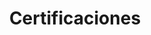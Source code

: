 ---
# An instance of the Accomplishments widget.
# Documentation: https://sourcethemes.com/academic/docs/page-builder/
widget: accomplishments

# This file represents a page section.
headless: true

# Order that this section appears on the page.
weight: 50

# Note: `&shy;` is used to add a 'soft' hyphen in a long heading.
title: 'Certificaciones'
subtitle:

# Date format
#   Refer to https://wowchemy.com/docs/customization/#date-format
date_format: 01-2006

# Accomplishments.
#   Add/remove as many `item` blocks below as you like.
#   `title`, `organization`, and `date_start` are the required parameters.
#   Leave other parameters empty if not required.
#   Begin multi-line descriptions with YAML's `|2-` multi-line prefix.
item:

### Google Cloud Platform Training
- certificate_url: https://drive.google.com/file/d/0B4ueoi_3vEq7eWlPWDVCek5aSXgwNFZ5ZDRsSExGOEI4Smg4/view
  date_end: "2016-12-26"
  date_start: "2016-12-26"
  description: ""
  organization: Google
  organization_url: https://www.linkedin.com/company/google/
  title: Google Cloud Platform Qualified Solution Developer
  url: ""

- certificate_url: https://drive.google.com/file/d/0B4ueoi_3vEq7NUQ4REZOYXlfcERTNVBDMmRQb3Q3QUNvaTdn/view
  date_end: ""
  date_start: "2016-02-14"
  description: ""
  organization: Google
  organization_url: https://www.linkedin.com/company/google/
  title: "Google Qualified Developer: Google Cloud Storage"
  url: ""

- certificate_url: https://drive.google.com/file/d/0B4ueoi_3vEq7VWVNM0FfTm1seHJrTzBKZzJGOTJPblJfOGhz/view
  date_end: ""
  date_start: "2015-04-24"
  description: ""
  organization: Google
  organization_url: https://www.linkedin.com/company/google/
  title: "Google Qualified Developer: Google App Engine"
  url: ""

### Linux Foundation
- certificate_url: https://www.youracclaim.com/badges/aff34c3c-ca64-48a9-bc07-18d4cbd221d4/public_url
  date_end: "2023-11-22"
  date_start: "2020-11-21"
  description: "Earners of this designation demonstrated the skills and expertise to competently use Node.js to create applications of any kind, with a focus on knowledge of Node.js core APIs."
  organization: The Linux Foundation
  organization_url: https://www.youracclaim.com/org/the-linux-foundation
  title: "JSNAD: OpenJS Node.js Application Developer"
  url: https://training.linuxfoundation.org/certification/jsnad/#domains

- certificate_url: https://www.youracclaim.com/badges/df985808-e2bc-4201-a070-6df6a8247bf5/public_url
  date_end: "2022-10-26"
  date_start: "2019-10-26"
  description: "Earners of this designation demonstrated the skills, knowledge and competencies to perform the responsibilities of a Kubernetes Application Developer. Earners are able to define application resources and use core primitives to build, monitor, and troubleshoot scalable applications and tools in Kubernetes. The skills and knowledge demonstrated by earners include Core Concepts, Configuration, Multi-Container Pods, Observability, Pod Design, Services & Networking, State Persistence."
  organization: The Linux Foundation
  organization_url: https://www.youracclaim.com/org/the-linux-foundation
  title: "CKAD: Certified Kubernetes Application Developer"
  url: https://training.linuxfoundation.org/certification/certified-kubernetes-application-developer-ckad/#domains

### Oracle
- certificate_url: https://www.youracclaim.com/badges/f5c45b28-0cf9-4aca-93b2-a8711c07f4a6/public_url
  date_end: "2021-11-15"
  date_start: "2020-05-15"
  description: "Certification exam is intended for developers who have 12 months or more experience of developing & maintaining OCI applications. They should have a solid understanding of cloud native fundamentals & in-depth knowledge of at least one programming language. They should demonstrate knowledge of developing, securing, testing and operating applications in OCI & ability to use the OCI service APIs, CLI, & SDKs to write applications. Hands on knowledge of OCI architect, use cases, are best practices."
  organization: Oracle
  organization_url: https://www.youracclaim.com/org/oracle
  title: "Oracle Cloud Infrastructure Developer 2020 Certified Associate"
  url: https://education.oracle.com/oracle-cloud-infrastructure-developer-2020-associate/pexam_1Z0-1084-20

- certificate_url: https://www.youracclaim.com/badges/7a17910b-8fed-483c-a2e4-8e747beb7272/public_url
  date_end: "2021-10-24"
  date_start: "2020-04-24"
  description: "The OCI Foundations certification is intended for individuals looking to demonstrate knowledge of public cloud services provided by OCI.Certification is for candidates with non-technical backgrounds such as those involved in selling or procuring cloud solutions & with technical background who want to validate their foundational level knowledge around core OCI services.This exam does not require any hands-on technical experience & is not a prerequisite for taking any other OCI certifications."
  organization: Oracle
  organization_url: https://www.youracclaim.com/org/oracle
  title: "Oracle Cloud Infrastructure Foundations 2020 Certified Associate"
  url: https://education.oracle.com/oracle-cloud-infrastructure-foundations-2020-associate/pexam_1Z0-1085-20

---